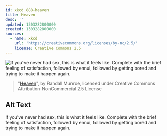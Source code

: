 ```yaml
---
id: xkcd.888-heaven
title: Heaven
desc: ''
updated: 1303282800000
created: 1303282800000
sources:
  - name: xkcd
    url: 'https://creativecommons.org/licenses/by-nc/2.5/'
    license: Creative Commons 2.5
---
```

![If you've never had sex, this is what it feels like. Complete with the brief feeling of satisfaction, followed by ennui, followed by getting bored and trying to make it happen again.](https://imgs.xkcd.com/comics/heaven.png)
> "[Heaven](https://xkcd.com/888/)", by Randall Munroe, licensed under Creative Commons Attribution-NonCommercial 2.5 License

## Alt Text
If you've never had sex, this is what it feels like. Complete with the brief feeling of satisfaction, followed by ennui, followed by getting bored and trying to make it happen again.
